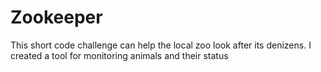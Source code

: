 # Zookeeper
This short code challenge can help the local zoo look after its denizens. I created a tool for monitoring animals and their status
